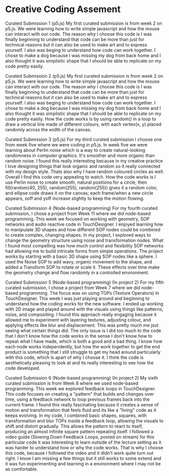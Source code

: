 # Creative Coding Assement 

Curated Submission 1 (p5.js)
My first curated submission is from week 2 on p5.js. We were learning how to write simple javascript and how the mouse can interact with our code.
The reason why I choose this code is I was finally beginning to understand that code can be more than just for technical reasons but it can also be used to make art and to express yourself. I also was beging to understand how code can work together.
I chose to make a dog because I was missing my dog from back home and I also thought it was simplistic shape that I should be able to replicate on my code pretty easily.

Curated Submission 2 (p5.js)
My first curated submission is from week 2 on p5.js. We were learning how to write simple javascript and how the mouse can interact with our code.
The reason why I choose this code is I was finally beginning to understand that code can be more than just for technical reasons but it can also be used to make art and to express yourself. I also was beging to understand how code can work together.
I chose to make a dog because I was missing my dog from back home and I also thought it was simplistic shape that I should be able to replicate on my code pretty easily.
How the code works is by using random() in a loop to draw a vertical line made of different colours, with each vertex(x, y) placed randomly across the width of the canvas.

Curated Submission 3 (p5.js)
For my third curated submission I choose one from week five where we were coding in p5.js. In week five we were learning about Perlin noise which is a way to create natural-looking randomness in computer graphics. It's smoother and more organic than random noise. I found this really interesting because in my creative practice I love designing things that look organic and random so it really connected with my design style. Thats also why I have random coloured circles as well. Overall I find this code very appealing to watch. 
How the code works is I use Perlin noise to create smooth, natural positions for a circle, then fill(random(40, 255), random(255), random(255)) gives it a random color, and ellipse code draws it on the canvas; each frame/when a new circle appears, xoff and yoff increase slightly to keep the motion flowing.

Curated Submission 4 (Node-based programming)
For my fourth curated submission, I chose a project from Week 11 where we did node-based programming. This week we focused on working with geometry, SOP networks and audio reactive code in TouchDesigner. I enjoyed learning how to manipulate 3D shapes and how different SOP nodes could be combined to create complex, changing shapes. In my project, I explored ways to change the geometry structure using noise and transformation nodes. What I found most compelling was how much control and flexibility SOP networks had allowing me to build intricate forms from simple operations. 
The project works by starting with a basic 3D shape using SOP nodes like a sphere. I used the Noise SOP to add wavy, organic movement to the shape, and added a Transform SOP to rotate or scale it. These effects over time make the geometry change and flow randomly in a controlled environment.

Curated Submission 5 (Node-based programming)
(In project 2)
For my fifth curated submission, I chose a project from Week 7 where we did node-based programming. The focus was on using TOPs (Texture Operators) in TouchDesigner. This week I was just playing around and beginning to understand how the coding works for the new software. I ended up working with 2D image and played around with the visuals using things like patterns, noise, and compositing. I found this approach really engaging because it allowed me to experiment with layering textures, adjusting colour, and applying effects like blur and displacement. This was pretty much me jsut seeing what certain things did. The only issue is I did too much to the code that I don't know how the code works in the sense I don't know how to repeat what I have made, which is both a good and a bad thing. I know how each node works independently, but how the work together to get the end product is something that I still struggle to get my head around particularly with this code, which is apart of why I choose it. I think the code is aesthetically pleasing to look at and its really interesting to see how the code developed.

Curated Submission 6 (Node-based programming)
(In project 2)
My sixth curated submission is from Week 8 where we used node-based programming. This week we explored feedback loops in TouchDesigner. This code focuses on creating a "pattern" that builds and changes over time, using a feedback network to loop previous frames back into the current frame. I found this really fascinating because it creates a sense of motion and transformation that feels fluid and its like a "living" code as it keeps evolving. In my code, I combined basic shapes, squares, with transformation and blur TOPs inside a feedback loop, allowing the visuals to shift and distort gradually. This allows the pattern to react to itself, producing an almost infinite square pattern repeating itself. I followed a video guide (Slowing Down Feedback Loops, posted on stream) for this particular code it was interesting to learn outside of the lecture setting as it was harder to understand how or why the code works. That is why I choose this code, because I followed the video and it didn't work quite turn out right. I know I am missing a few things but it still works to some extend and it was fun experimenting and learning in a environment where I may not be as comfortable.
